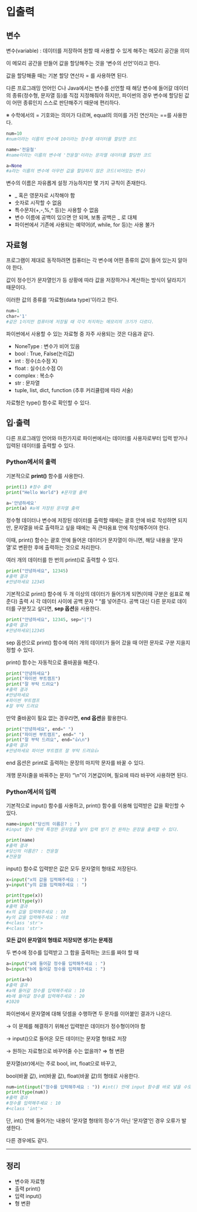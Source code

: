 # 입출력

## 변수

변수(variable) : 데이터를 저장하여 원할 때 사용할 수 있게 해주는 메모리 공간을 의미

이 메모리 공간을 만들어 값을 할당해주는 것을 ‘변수의 선언’이라고 한다.

값을 할당해줄 때는 기본 할당 연산자 = 를 사용하면 된다.

다른 프로그래밍 언어인 C나 Java에서는 변수를 선언할 때 해당 변수에 들어갈 데이터의 종류(정수형, 문자열 등)를 직접 지정해줘야 하지만, 파이썬의 경우 변수에 할당된 값이 어떤 종류인지 스스로 판단해주기 때문에 편리하다.

※ 수학에서의 = 기호와는 의미가 다르며, equal의 의미를 가진 연산자는 ==를 사용한다.

```python
num=10
#num이라는 이름의 변수에 10이라는 정수형 데이터를 할당한 코드

name='전윤철'
#name이라는 이름의 변수에 '전윤철'이라는 문자열 데이터를 할당한 코드

a=None
#a라는 이름의 변수에 아무런 값을 할당하지 않은 코드(비어있는 변수)
```

변수의 이름은 자유롭게 설정 가능하지만 몇 가지 규칙이 존재한다.

-   \_ 혹은 영문자로 시작해야 함
-   숫자로 시작할 수 없음
-   특수문자(+,-,%,^ 등)는 사용할 수 없음
-   변수 이름에 공백이 있으면 안 되며, 보통 공백은 \_ 로 대체
-   파이썬에서 기존에 사용되는 예약어(if, while, for 등)는 사용 불가

## 자료형

프로그램이 제대로 동작하려면 컴퓨터는 각 변수에 어떤 종류의 값이 들어 있는지 알아야 한다.

값이 정수인가 문자열인가 등 상황에 따라 값을 저장하거나 계산하는 방식이 달라지기 때문이다.

이러한 값의 종류를 ‘자료형(data type)’이라고 한다.

```python
num=1
char='1'
#같은 1이지만 컴퓨터에 저장될 때 각각 차지하는 메모리의 크기가 다르다.
```

파이썬에서 사용할 수 있는 자료형 중 자주 사용되는 것은 다음과 같다.

-   NoneType : 변수가 비어 있음
-   bool : True, False(논리값)
-   int : 정수(소수점 X)
-   float : 실수(소수점 O)
-   complex : 복소수
-   str : 문자열
-   tuple, list, dict, function (추후 커리큘럼에 따라 서술)

자료형은 type() 함수로 확인할 수 있다.

## 입·출력

다른 프로그래밍 언어와 마찬가지로 파이썬에서는 데이터를 사용자로부터 입력 받거나 입력된 데이터를 출력할 수 있다.

### Python에서의 출력

기본적으로 **print()** 함수를 사용한다.

```python
print(1) #정수 출력
print("Hello World") #문자열 출력

a='안녕하세요'
print(a) #a에 저장된 문자열 출력
```

정수형 데이터나 변수에 저장된 데이터를 출력할 때에는 괄호 안에 바로 작성하면 되지만, 문자열을 바로 출력하고 싶을 때에는 꼭 큰따옴표 안에 작성해주어야 한다.

이때, print() 함수는 괄호 안에 들어온 데이터가 문자열이 아니면, 해당 내용을 ‘문자열’로 변환한 후에 출력하는 것으로 처리한다.

여러 개의 데이터를 한 번의 print()로 출력할 수 있다.

```python
print("안녕하세요", 12345)
#출력 결과
#안녕하세요 12345
```

기본적으로 print() 함수에 두 개 이상의 데이터가 들어가게 되면(이때 구분은 쉼표로 해준다) 출력 시 각 데이터 사이에 공백 문자 “ “를 넣어준다. 공백 대신 다른 문자로 데이터를 구분짓고 싶다면, **sep 옵션**을 사용한다.

```python
print("안녕하세요", 12345, sep="|")
#출력 결과
#안녕하세요|12345
```

sep 옵션으로 print() 함수에 여러 개의 데이터가 들어 갔을 때 어떤 문자로 구분 지을지 정할 수 있다.

print() 함수는 자동적으로 줄바꿈을 해준다.

```python
print("안녕하세요")
print("파이썬 부트캠프")
print("잘 부탁 드려요")
#출력 결과
#안녕하세요
#파이썬 부트캠프
#잘 부탁 드려요
```

만약 줄바꿈이 필요 없는 경우라면, **end 옵션**을 활용한다.

```python
print("안녕하세요", end=" ")
print("파이썬 부트캠프", end=" ")
print("잘 부탁 드려요", end="👍\n")
#출력 결과
#안녕하세요 파이썬 부트캠프 잘 부탁 드려요👍
```

end 옵션은 print로 출력하는 문장의 마지막 문자를 바꿀 수 있다.

개행 문자(줄을 바꿔주는 문자) “\n”이 기본값이며, 필요에 따라 바꾸어 사용하면 된다.

### Python에서의 입력

기본적으로 input() 함수를 사용하고, print() 함수를 이용해 입력받은 값을 확인할 수 있다.

```python
name=input("당신의 이름은? : ")
#input 함수 안에 특정한 문자열을 넣어 입력 받기 전 원하는 문장을 출력할 수 있다.

print(name)
#출력 결과
#당신의 이름은? : 전윤철
#전윤철
```

input() 함수로 입력받은 값은 모두 문자열의 형태로 저장된다.

```python
x=input("x의 값을 입력해주세요 : ")
y=input("y의 값을 입력해주세요 : ")

print(type(x))
print(type(y))
#출력 결과
#x의 값을 입력해주세요 : 10
#y의 값을 입력해주세요 : 야호
#<class 'str'>
#<class 'str'>
```

**모든 값이 문자열의 형태로 저장되면 생기는 문제점**

두 변수에 정수를 입력받고 그 합을 출력하는 코드를 짜야 할 때

```python
a=input("a에 들어갈 정수를 입력해주세요 : ")
b=input("b에 들어갈 정수를 입력해주세요 : ")

print(a+b)
#출력 결과
#a에 들어갈 정수를 입력해주세요 : 10
#b에 들어갈 정수를 입력해주세요 : 20
#1020
```

파이썬에서 문자열에 대해 덧셈을 수행하면 두 문자를 이어붙인 결과가 나온다.

→ 이 문제를 해결하기 위해선 입력받은 데이터가 정수형이어야 함

→ input()으로 들어온 모든 데이터는 문자열 형태로 저장

→ 원하는 자료형으로 바꾸어줄 수는 없을까? ⇒ 형 변환

문자열(str)에서는 주로 bool, int, float으로 바꾸고,

bool(바꿀 값), int(바꿀 값), float(바꿀 값)의 형태로 사용한다.

```python
num=int(input("정수를 입력해주세요 : ")) #int() 안에 input 함수를 바로 넣을 수도 있다.
print(type(num))
#출력 결과
#정수를 입력해주세요 : 10
#<class 'int'>
```

단, int() 안에 들어가는 내용이 ‘문자열 형태의 정수’가 아닌 ‘문자열’인 경우 오류가 발생한다.

다른 경우에도 같다.

---

## 정리

-   변수와 자료형
-   출력 print()
-   입력 input()
-   형 변환
